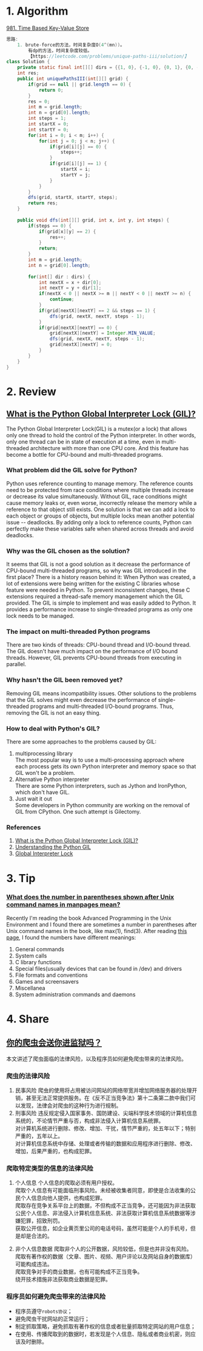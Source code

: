 # 1. Algorithm
[981. Time Based Key-Value Store](https://leetcode.com/contest/weekly-contest-121/problems/time-based-key-value-store/)
```Java
思路:
    1. brute-force的方法，时间复杂度O(4^(mn))。
        有dp的方法，时间复杂度较低。
        【https://leetcode.com/problems/unique-paths-iii/solution/】
class Solution {
    private static final int[][] dirs = {{1, 0}, {-1, 0}, {0, 1}, {0, -1}};
    int res;
    public int uniquePathsIII(int[][] grid) {
        if(grid == null || grid.length == 0) {
            return 0;
        }
        res = 0;
        int m = grid.length;
        int n = grid[0].length;
        int steps = 1;
        int startX = 0;
        int startY = 0;
        for(int i = 0; i < m; i++) {
            for(int j = 0; j < n; j++) {
                if(grid[i][j] == 0) {
                    steps++;
                }
                if(grid[i][j] == 1) {
                    startX = i;
                    startY = j;
                }
            }
        }
        dfs(grid, startX, startY, steps);
        return res;
    }
    
    public void dfs(int[][] grid, int x, int y, int steps) {
        if(steps == 0) {
            if(grid[x][y] == 2) {
                res++;
            }
            return;
        }
        int m = grid.length;
        int n = grid[0].length;
        
        for(int[] dir : dirs) {
            int nextX = x + dir[0];
            int nextY = y + dir[1];
            if(nextX < 0 || nextX >= m || nextY < 0 || nextY >= n) {
                continue;
            }
            if(grid[nextX][nextY] == 2 && steps == 1) {
                dfs(grid, nextX, nextY, steps - 1);
            }
            if(grid[nextX][nextY] == 0) {
                grid[nextX][nextY] = Integer.MIN_VALUE;
                dfs(grid, nextX, nextY, steps - 1);
                grid[nextX][nextY] = 0;
            }
        }
    }
}

```

# 2. Review
## [What is the Python Global Interpreter Lock (GIL)?](https://realpython.com/python-gil/)
The Python Global Interpreter Lock(GIL) is a mutex(or a lock) that allows only one thread to hold the control of the Python interpreter. In other words, only one thread can be in state of execution at a time, even in multi-threaded architecture with more than one CPU core. And this feature has become a bottle for CPU-bound and multi-threaded programs.

### What problem did the GIL solve for Python?
Python uses reference counting to manage memory. The reference counts need to be protected from race conditions where multiple threads increase or decrease its value simultaneously. Without GIL, race conditions might cause memory leaks or, even worse, incorrectly release the memory while a reference to that object still exists. One solution is that we can add a lock to each object or groups of objects, but multiple locks mean another potential issue -- deadlocks. By adding only a lock to reference counts, Python can perfectly make these variables safe when shared across threads and avoid deadlocks.

### Why was the GIL chosen as the solution?
It seems that GIL is not a good solution as it decrease the performance of CPU-bound multi-threaded programs, so why was GIL introduced in the first place? There is a history reason behind it: When Python was created, a lot of extensions were being written for the existing C libraries whose feature were needed in Python. To prevent inconsistent changes, these C extensions required a thread-safe memory management which the GIL provided. The GIL is simple to implement and was easily added to Python. It provides a performance increase to single-threaded programs as only one lock needs to be managed.

### The impact on multi-threaded Python programs
There are two kinds of threads: CPU-bound thread and I/O-bound thread.
The GIL doesn't have much impact on the performance of I/O bound threads. However, GIL prevents CPU-bound threads from executing in parallel.

### Why hasn't the GIL been removed yet?
Removing GIL means incompatibility issues. Other solutions to the problems that the GIL solves might even decrease the performance of single-threaded programs and multi-threaded I/O-bound programs. Thus, removing the GIL is not an easy thing.

### How to deal with Python's GIL?
There are some approaches to the problems caused by GIL:
  1. multiprocessing library</br>
    The most popular way is to use a multi-processing approach where each process gets its own Python interpreter and memory space so that GIL won't be a problem.
  2. Alternative Python interpreter</br>
    There are some Python interpreters, such as Jython and IronPython, which don't have GIL.
  3. Just wait it out</br>
    Some developers in Python community are working on the removal of GIL from CPython. One such attempt is Gilectomy.
    
### References
  1. [What is the Python Global Interpreter Lock (GIL)?](https://realpython.com/python-gil/)
  2. [Understanding the Python GIL](https://www.youtube.com/watch?v=Obt-vMVdM8s&feature=youtu.be)
  3. [Global Interpreter Lock](https://wiki.python.org/moin/GlobalInterpreterLock)
  
# 3. Tip
### [What does the number in parentheses shown after Unix command names in manpages mean?](https://stackoverflow.com/questions/62936/what-does-the-number-in-parentheses-shown-after-unix-command-names-in-manpages-m)
Recently I'm reading the book Advanced Programming in the Unix Environment and I found there are sometimes a number in parentheses after Unix command names in the book, like max(1), find(3). After reading [this page]((https://stackoverflow.com/questions/62936/what-does-the-number-in-parentheses-shown-after-unix-command-names-in-manpages-m)), I found the numbers have different meanings:
  1. General commands
  2. System calls
  3. C library functions
  4. Special files(usually devices that can be found in /dev) and drivers
  5. File formats and conventions
  6. Games and screensavers
  7. Miscellanea
  8. System administration commands and daemons


# 4. Share
## [你的爬虫会送你进监狱吗？](https://mp.weixin.qq.com/s/gychRdKlcm4rtxS_sm2QoQ)</br>
本文讲述了爬虫面临的法律风险，以及程序员如何避免爬虫带来的法律风险。</br>
### 爬虫的法律风险
1. 民事风险
  爬虫的使用将占用被访问网站的网络带宽并增加网络服务器的处理开销，甚至无法正常提供服务。在《反不正当竞争法》第十二条第二款中我们可以发现，法律会对爬虫的这种行为进行规制。</br>
2. 刑事风险
  违反规定侵入国家事务、国防建设、尖端科学技术领域的计算机信息系统的，不论情节严重与否，构成非法侵入计算机信息系统罪。</br>
  对计算机系统进行删除、修改、增加、干扰，情节严重的，处五年以下；特别严重的，五年以上。</br>
  对计算机信息系统中存储、处理或者传输的数据和应用程序进行删除、修改、增加，后果严重的，也构成犯罪。</br>
### 爬取特定类型的信息的法律风险
1. 个人信息
  个人信息的爬取必须有用户授权。</br>
  爬取个人信息有可能面临刑事风险。未经被收集者同意，即使是合法收集的公民个人信息向他人提供，也构成犯罪。</br>
  爬取存在竞争关系平台上的数据，不但构成不正当竞争，还可能因为非法获取公民个人信息、非法侵入计算机信息系统、非法获取计算机信息系统数据等涉嫌犯罪，招致刑罚。</br>
  获取公开信息，如企业黄页里公司的电话号码，虽然可能是个人的手机号，但是却是合法的。</br>
  
2. 非个人信息数据
  爬取非个人的公开数据，风险较低，但是也并非没有风险。</br>
  爬取有著作权的数据（文章、图片、视频、用户评论以及网站自身的数据库）可能构成违法。</br>
  爬取竞争对手的商业数据，也有可能构成不正当竞争。</br>
  绕开技术措施非法获取商业数据是犯罪。</br>
  
### 程序员如何避免爬虫带来的法律风险
  - 程序员遵守`robots协议`；
  - 避免爬虫干扰网站的正常运行；
  - 制定抓取策略，避免抓取有著作权的信息或者批量抓取特定网站的用户信息；
  - 在使用、传播爬取到的数据时，若发现是个人信息、隐私或者商业机密，则应该及时删除。
  

  
  


  
  
  